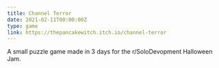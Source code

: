```yaml
---
title: Channel Terror
date: 2021-02-11T00:00:00Z
type: game
link: https://thepancakewitch.itch.io/channel-terror
---
```

A small puzzle game made in 3 days for the r/SoloDevopment Halloween Jam.


